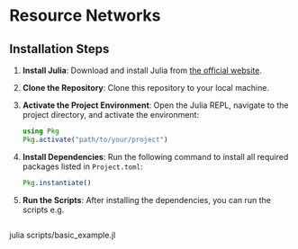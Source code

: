 # Resource Networks

## Installation Steps

1. **Install Julia**: Download and install Julia from [the official website](https://julialang.org/downloads/).

2. **Clone the Repository**: Clone this repository to your local machine.

3. **Activate the Project Environment**: Open the Julia REPL, navigate to the project directory, and activate the environment:
   ```julia
   using Pkg
   Pkg.activate("path/to/your/project")
   ```

4. **Install Dependencies**: Run the following command to install all required packages listed in `Project.toml`:
   ```julia
   Pkg.instantiate()
   ```

5. **Run the Scripts**: After installing the dependencies, you can run the scripts e.g.
   ```julia
  julia scripts/basic_example.jl
   ```

